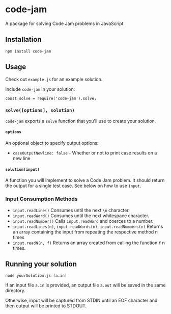 # code-jam
A package for solving Code Jam problems in JavaScript

## Installation
```
npm install code-jam
```

## Usage
Check out `example.js` for an example solution.


Include `code-jam` in your solution:
```
const solve = require('code-jam').solve;
```

### `solve([options], solution)`
`code-jam` exports a `solve` function that you'll use to create your solution.

#### `options`
An optional object to specify output options:
- `caseOutputNewline: false` - Whether or not to print case results on a new line

#### `solution(input)`
A function you will implement to solve a Code Jam problem. It should return the output for a single test case.
See below on how to use `input`.

### Input Consumption Methods
- `input.readLine()` Consumes until the next `\n` character.
- `input.readWord()` Consumes until the next whitespace character.
- `input.readNumber()` Calls `input.readWord` and coerces to a number.
- `input.readLines(n)`, `input.readWords(n)`, `input.readNumbers(n)`
  Returns an array containing the input from repeating the respective method n times
- `input.readN(n, f)` Returns an array created from calling the function `f` n times.

## Running your solution
```
node yourSolution.js [a.in]
```
If an input file `a.in` is provided, an output file `a.out` will be saved in the same directory.

Otherwise, input will be captured from STDIN until an EOF character and then output will be printed to STDOUT.
